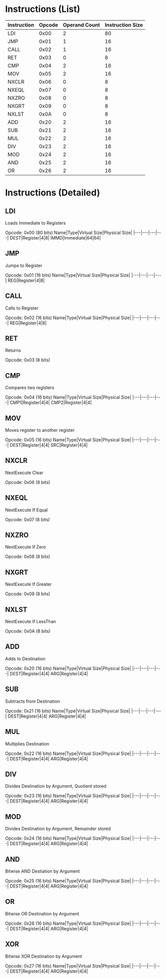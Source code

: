 <!---
--
--  isn_docs.md
--  lisc32
--
--  Created by Noah Wooten on 12/4/24.
--

This file was generated by lisc32_asm.
Generate your own using lisc32_asm -g.
--->
# Instructions (List)
Instruction|Opcode|Operand Count|Instruction Size|
|---|---|---|---|
LDI|0x00|2|80|
JMP|0x01|1|16|
CALL|0x02|1|16|
RET|0x03|0|8|
CMP|0x04|2|16|
MOV|0x05|2|16|
NXCLR|0x06|0|8|
NXEQL|0x07|0|8|
NXZRO|0x08|0|8|
NXGRT|0x09|0|8|
NXLST|0x0A|0|8|
ADD|0x20|2|16|
SUB|0x21|2|16|
MUL|0x22|2|16|
DIV|0x23|2|16|
MOD|0x24|2|16|
AND|0x25|2|16|
OR|0x26|2|16|
# Instructions (Detailed)
## LDI
Loads Immediate to Registers

Opcode: 0x00 (80 bits)
Name|Type|Virtual Size|Physical Size|
|---|---|---|---|
DEST|Register|4|8|
IMMD|Immediate|64|64|

## JMP
Jumps to Register

Opcode: 0x01 (16 bits)
Name|Type|Virtual Size|Physical Size|
|---|---|---|---|
REG|Register|4|8|


## CALL
Calls to Register

Opcode: 0x02 (16 bits)
Name|Type|Virtual Size|Physical Size|
|---|---|---|---|
REG|Register|4|8|


## RET
Returns

Opcode: 0x03 (8 bits)
## CMP
Compares two registers

Opcode: 0x04 (16 bits)
Name|Type|Virtual Size|Physical Size|
|---|---|---|---|
CMP1|Register|4|4|
CMP2|Register|4|4|

## MOV
Moves register to another register

Opcode: 0x05 (16 bits)
Name|Type|Virtual Size|Physical Size|
|---|---|---|---|
DEST|Register|4|4|
SRC|Register|4|4|

## NXCLR
NextExecute Clear

Opcode: 0x06 (8 bits)
## NXEQL
NextExecute If Equal

Opcode: 0x07 (8 bits)
## NXZRO
NextExecute If Zero

Opcode: 0x08 (8 bits)
## NXGRT
NextExecute If Greater

Opcode: 0x09 (8 bits)
## NXLST
NextExecute If LessThan

Opcode: 0x0A (8 bits)
## ADD
Adds to Destination

Opcode: 0x20 (16 bits)
Name|Type|Virtual Size|Physical Size|
|---|---|---|---|
DEST|Register|4|4|
ARG|Register|4|4|

## SUB
Subtracts from Destination

Opcode: 0x21 (16 bits)
Name|Type|Virtual Size|Physical Size|
|---|---|---|---|
DEST|Register|4|4|
ARG|Register|4|4|

## MUL
Multiplies Destination

Opcode: 0x22 (16 bits)
Name|Type|Virtual Size|Physical Size|
|---|---|---|---|
DEST|Register|4|4|
ARG|Register|4|4|

## DIV
Divides Destination by Argument, Quotient stored

Opcode: 0x23 (16 bits)
Name|Type|Virtual Size|Physical Size|
|---|---|---|---|
DEST|Register|4|4|
ARG|Register|4|4|

## MOD
Divides Destination by Argument, Remainder stored

Opcode: 0x24 (16 bits)
Name|Type|Virtual Size|Physical Size|
|---|---|---|---|
DEST|Register|4|4|
ARG|Register|4|4|

## AND
Bitwise AND Destiation by Argument

Opcode: 0x25 (16 bits)
Name|Type|Virtual Size|Physical Size|
|---|---|---|---|
DEST|Register|4|4|
ARG|Register|4|4|

## OR
Bitwise OR Destination by Argument

Opcode: 0x26 (16 bits)
Name|Type|Virtual Size|Physical Size|
|---|---|---|---|
DEST|Register|4|4|
ARG|Register|4|4|

## XOR
Bitwise XOR Destination by Argument

Opcode: 0x27 (16 bits)
Name|Type|Virtual Size|Physical Size|
|---|---|---|---|
DEST|Register|4|4|
ARG|Register|4|4|


